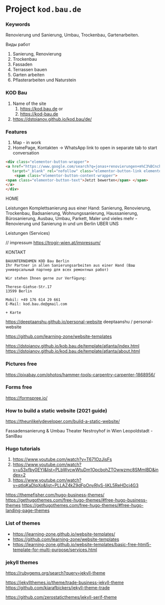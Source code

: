 # Project `kod.bau.de`

### Keywords

Renovierung und Sanierung, Umbau,  Trockenbau, Gartenarbeiten.

Виды работ
1. Sanierung, Renovierung
2. Trockenbau 
3. Fassaden
4. Terrassen bauen
5. Garten arbeiten
6. Pflasterarbeiten und Naturstein



### KOD Bau

1. Name of the site
   1. https://kod.bau.de or
   1. https://kod-bau.de
2. https://dstoianov.github.io/kod.bau/de/

### Features

1. Map - in work
2. HomePage, Kontakten -> WhatsApp link to open in separate tab to start conversation



```html
<div class="elementor-button-wrapper"> 
<a href="https://www.google.com/search?q=jonas+renovierungen+m%C3%BCnchen&amp;oq=jonas+renovierungen+m%C3%BCnchen&amp;aqs=chrome.0.69i59.4329j0j7&amp;sourceid=chrome&amp;ie=UTF-8#lrd=0x479e76cc724bf86d:0x2cd314f2d6b761ad,1,,," 
   target="_blank" rel="nofollow" class="elementor-button-link elementor-button elementor-size-xs" role="button"> 
    <span class="elementor-button-content-wrapper"> 
<span class="elementor-button-text">Jetzt bewerten</span> </span> 
</a>
</div>
```


HOME

Leistungen
Komplettsanierung aus einer Hand: Sanierung, Renovierung, Trockenbau, Badsanierung, Wohnungssanierung, Haussanierung, Bürosanierung, Ausbau, Umbau, Parkett,  Maler und vieles mehr - Renovierung und Sanierung in und um Berlin
UBER UNS

Leistungen (Services)

// impressum
https://trogir-wien.at/impressum/

KONTAKT

```
BAUUNTERNEHMEN KOD Bau Berlin
Ihr Partner in allen Sanierungsarbeiten aus einer Hand (Ваш универсальный партнер для всех ремонтных работ)

Wir stehen Ihnen gerne zur Verfügung:

Therese-Giehse-Str.17
13599 Berlin

Mobil: +49 176 614 29 661
E-Mail: kod.bau.de@gmail.com

+ Karte
```


https://deeptaanshu.github.io/personal-website
deeptaanshu /
personal-website

https://github.com/learning-zone/website-templates


https://dstoianov.github.io/kob.bau.de/template/atlanta/index.html
https://dstoianov.github.io/kod.bau.de/template/atlanta/about.html

### Pictures free
https://pixabay.com/photos/hammer-tools-carpentry-carpenter-1868956/

### Forms free
https://formspree.io/

### How to build a static website (2021 guide)
https://theunlikelydeveloper.com/build-a-static-website/




Fassadensanierung & Umbau Theater Nestroyhof in Wien Leopoldstadt - SaniBau


<script type="text/javascript" id="google_gtagjs-js-after">
	window.dataLayer = window.dataLayer || [];function gtag(){dataLayer.push(arguments);}
	gtag('set', 'linker', {"domains":["www.aaaa.com"]} );
	gtag("js", new Date());
	gtag("set", "developer_id.dZTNiMT", true);
	gtag("config", "UA-201aaaaa", {"anonymize_ip":true});
	gtag("config", "G-0GCY8xxxx");
</script>



### Hugo tutorials

1. https://www.youtube.com/watch?v=T671OzJisFs
2. https://www.youtube.com/watch?v=u53xfby0EYI&list=PLbWvcwWtuDm1OpcbohZTOwwzmc8SMmlBD&index=2
3. https://www.youtube.com/watch?v=qtIqKaDlqXo&list=PLLAZ4kZ9dFpOnyRlyS-liKL5ReHDcj4G3

https://themefisher.com/hugo-business-themes/
https://gethugothemes.com/free-hugo-themes/#free-hugo-business-themes
https://gethugothemes.com/free-hugo-themes/#free-hugo-landing-page-themes





### List of themes
 - https://learning-zone.github.io/website-templates/
 - https://github.com/learning-zone/website-templates
 - https://learning-zone.github.io/website-templates/basic-free-html5-template-for-multi-purpose/services.html


### jekyll themes
https://rubygems.org/search?query=jekyll-theme

https://jekyllthemes.io/theme/trade-business-jekyll-theme
https://github.com/kiarafbickers/jekyll-theme-trade


https://github.com/zerostaticthemes/jekyll-serif-theme


